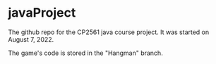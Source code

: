 # javaProject
The github repo for the CP2561 java course project. It was started on August 7, 2022.


The game's code is stored in the "Hangman" branch.
